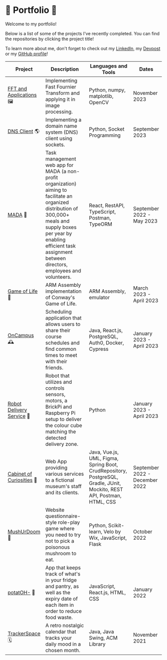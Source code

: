 # 🌟 Portfolio 🌟
Welcome to my portfolio! 

Below is a list of some of the projects I've recently completed. You can find the repositories by clicking the project title! 

To learn more about me, don't forget to check out my [LinkedIn](https://www.linkedin.com/in/samantha-perez-hoffman/), my [Devpost](https://devpost.com/samanthaperezhoffman?ref_content=user-portfolio&ref_feature=portfolio&ref_medium=global-nav) or my [GitHub profile](https://github.com/samperezh)!


| Project  | Description | Languages and Tools  | Dates |
| ------------- | ------------- |------------- | ------------- |
| [FFT and Applications](https://github.com/samperezh/fft-and-applications) 🖼️ | Implementing Fast Fournier Transform and applying it in image processing. | Python, numpy, matplotlib, OpenCV | November 2023 |
| [DNS Client](https://github.com/samperezh/dns_client) 🌎 | Implementing a domain name system (DNS) client using sockets. | Python, Socket Programming | September 2023 |
| [MADA](https://github.com/hack4impact-mcgill/MADA-v2) 🚛 | Task management web app for MADA (a non-profit organization) aiming to facilitate an organized distribution of 300,000+ meals and supply boxes per year by enabling efficient task assignment between directors, employees and volunteers.  | React, RestAPI, TypeScript, Postman, TypeORM  | September 2022 - May 2023  |
| [Game of Life](https://github.com/samperezh/game-of-life) 🔲 | ARM Assembly implementation of Conway's Game of Life. | ARM Assembly, emulator  | March 2023 - April 2023  |
| [OnCampus](https://github.com/ECSE-428-Group-5-W-2023/OnCampus) 🕰️ | Scheduling application that allows users to share their course schedules and find common times to meet with their friends. | Java, React.js, PostgreSQL, Auth0, Docker, Cypress  | January 2023 - April 2023  |
| [Robot Delivery Service](https://github.com/Lucy-Zh/ECSE211-23) 🤖| Robot that utilizes and controls sensors, motors, a BrickPi and Raspberry Pi setup to deliver the colour cube matching the detected delivery zone. | Python | January 2023 - April 2023 |
| [Cabinet of Curiosities](https://github.com/McGill-ECSE321-Fall2022/project-group-13) 🎨| Web App providing various services to a fictional museum's staff and its clients.  | Java, Vue.js, UML, Figma, Spring Boot, CrudRepository, PostgreSQL, Gradle, JUnit, Mockito, REST API, Postman, HTML, CSS  | September 2022 - December 2022 |
| [MushUrDoom](https://github.com/yu-an-lu/MushUrDoom) 🍄| Website questionnaire-style role-play game where you need to try not to pick a poisonous mushroom to eat.  | Python, Scikit-learn, Velo by Wix, JavaScript, Flask  | October 2022 |
| [potatOH-](https://github.com/samperezh/potatOH-) 🥔| App that keeps track of what's in your fridge and pantry, as well as the expiry date of each item in order to reduce food waste.  | JavaScript, React.js, HTML, CSS  | January 2022 |
| [TrackerSpace](https://github.com/samperezh/TrackerScape) 🗓️| A retro nostalgic calendar that tracks your daily mood in a chosen month.  | Java, Java Swing, ACM Library  | November 2021 |








